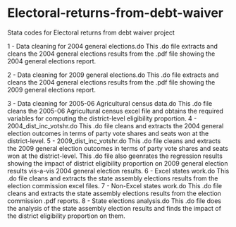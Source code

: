 # Electoral-returns-from-debt-waiver
Stata codes for Electoral returns from debt waiver project

1 - Data cleaning for 2004 general elections.do
This .do file extracts and cleans the 2004 general elections results from the .pdf file showing the 2004 general elections report.

2 - Data cleaning for 2009 general elections.do
This .do file extracts and cleans the 2004 general elections results from the .pdf file showing the 2009 general elections report.

3 - Data cleaning for 2005-06 Agricultural census data.do
This .do file cleans the 2005-06 Agricultural census excel file and obtains the required variables for computing the district-level eligibility proportion.
4 - 2004_dist_inc_votshr.do
This .do file cleans and extracts the 2004 general election outcomes in terms of party vote shares and seats won at the district-level.
5 - 2009_dist_inc_votshr.do
This .do file cleans and extracts the 2009 general election outcomes in terms of party vote shares and seats won at the district-level.
This .do file also geenrates the regression results showing the impact of district eligibility proportion on 2009 general election results vis-a-vis 2004 general election results.
6 - Excel states work.do
This .do file cleans and extracts the state assembly elections results from the election commission excel files.
7 - Non-Excel states work.do
This .do file cleans and extracts the state assembly elections results from the election commission .pdf reports.
8 - State elections analysis.do
This .do file does the analysis of the state assembly election results and finds the impact of the district eligibility proportion on them.
